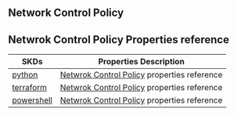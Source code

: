 ## Network Control Policy



## Netwrok Control Policy Properties reference
| SKDs | Properties Description
| ---- | ------------------- |
| [python](https://github.com/CiscoDevNet/intersight-python/) | [Netwrok Control Policy](https://github.com/CiscoDevNet/intersight-python/tree/main/intersight/model/fabric_eth_network_control_policy.py) properties reference |                 |
| [terraform](https://github.com/CiscoDevNet/terraform-provider-intersight/) | [Netwrok Control Policy](https://registry.terraform.io/providers/CiscoDevNet/intersight/latest/docs/resources/fabric_eth_network_control_policy) properties reference |
| [powershell](https://github.com/CiscoDevNet/intersight-powershell/) | [Netwrok Control Policy](https://github.com/CiscoDevNet/intersight-powershell/blob/main/docs/New-IntersightFabricEthNetworkControlPolicy.md) properties reference

